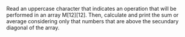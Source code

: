 Read an uppercase character that indicates an operation that will be performed in an array M[12][12]. Then, calculate and print the sum or average considering only that numbers that are above the secundary diagonal of the array.
